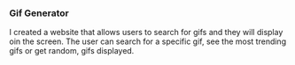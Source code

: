 ### Gif Generator

I created a website that allows users to search for gifs and they will display oin the screen. The user can search for a specific gif, see the most trending gifs or get random, gifs displayed. 
